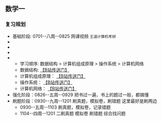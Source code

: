 ## 数学一

### 复习规划
* 基础阶段: 0701--八周--0825 网课视频 `王道计算机考研`
* 
* 
* 
* 
    + 学习顺序: 数据结构 > 计算机组成原理 > 操作系统 > 计算机网络
    + 数据结构: [【B站传送门】](https://www.bilibili.com/video/BV1b7411N798)
    + 计算机组成原理： [【B站传送门】](https://www.bilibili.com/video/BV1ps4y1d73V)
    + 操作系统： [【B站传送门】](https://www.bilibili.com/video/BV1YE411D7nH)
    + 计算机网络： [【B站传送门】](https://www.bilibili.com/video/BV19E411D78Q)
* 强化阶段：0826--五周--0929 把书过一遍，书上的题过一般，都搞懂
* 刷题阶段：0930--九周--1201 刷真题，模拟卷，刷错题  这里最好是刷两边
    + 0930--五周--1103 刷真题，模拟卷，记录错题
    + 1104--四周--1201 二刷真题 模拟卷 刷错题 综合找问题
  